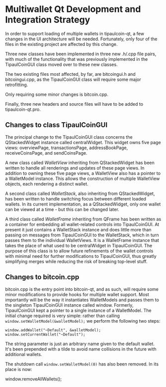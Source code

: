 Multiwallet Qt Development and Integration Strategy
===================================================

In order to support loading of multiple wallets in tipaulcoin-qt, a few changes in the UI architecture will be needed.
Fortunately, only four of the files in the existing project are affected by this change.

Three new classes have been implemented in three new .h/.cpp file pairs, with much of the functionality that was previously
implemented in the TipaulCoinGUI class moved over to these new classes.

The two existing files most affected, by far, are bitcoingui.h and bitcoingui.cpp, as the TipaulCoinGUI class will require
some major retrofitting.

Only requiring some minor changes is bitcoin.cpp.

Finally, three new headers and source files will have to be added to tipaulcoin-qt.pro.

Changes to class TipaulCoinGUI
---------------------------
The principal change to the TipaulCoinGUI class concerns the QStackedWidget instance called centralWidget.
This widget owns five page views: overviewPage, transactionsPage, addressBookPage, receiveCoinsPage, and sendCoinsPage.

A new class called *WalletView* inheriting from QStackedWidget has been written to handle all renderings and updates of
these page views. In addition to owning these five page views, a WalletView also has a pointer to a WalletModel instance.
This allows the construction of multiple WalletView objects, each rendering a distinct wallet.

A second class called *WalletStack*, also inheriting from QStackedWidget, has been written to handle switching focus between
different loaded wallets. In its current implementation, as a QStackedWidget, only one wallet can be viewed at a time -
but this can be changed later.

A third class called *WalletFrame* inheriting from QFrame has been written as a container for embedding all wallet-related
controls into TipaulCoinGUI. At present it just contains a WalletStack instance and does little more than passing on messages
from TipaulCoinGUI to the WalletStack, which in turn passes them to the individual WalletViews. It is a WalletFrame instance
that takes the place of what used to be centralWidget in TipaulCoinGUI. The purpose of this class is to allow future
refinements of the wallet controls with minimal need for further modifications to TipaulCoinGUI, thus greatly simplifying
merges while reducing the risk of breaking top-level stuff.

Changes to bitcoin.cpp
----------------------
bitcoin.cpp is the entry point into bitcoin-qt, and as such, will require some minor modifications to provide hooks for
multiple wallet support. Most importantly will be the way it instantiates WalletModels and passes them to the
singleton TipaulCoinGUI instance called window. Formerly, TipaulCoinGUI kept a pointer to a single instance of a WalletModel.
The initial change required is very simple: rather than calling `window.setWalletModel(&walletModel);` we perform the
following two steps:

	window.addWallet("~Default", &walletModel);
	window.setCurrentWallet("~Default");

The string parameter is just an arbitrary name given to the default wallet. It's been prepended with a tilde to avoid name collisions in the future with additional wallets.

The shutdown call `window.setWalletModel(0)` has also been removed. In its place is now:

window.removeAllWallets();
